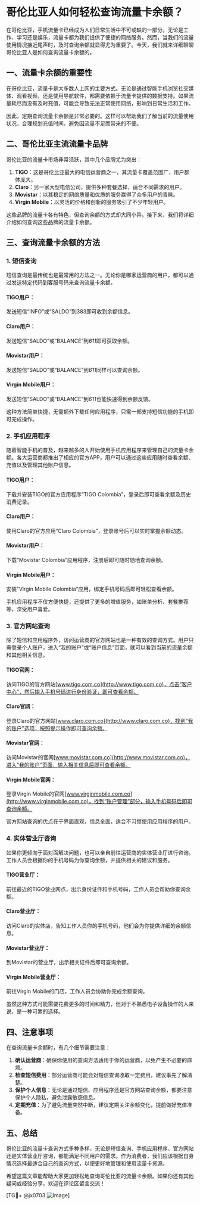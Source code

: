 # 哥伦比亚人如何轻松查询流量卡余额？

在哥伦比亚，手机流量卡已经成为人们日常生活中不可或缺的一部分。无论是工作、学习还是娱乐，流量卡都为我们提供了便捷的网络服务。然而，当我们的流量使用情况接近尾声时，及时查询余额就显得尤为重要了。今天，我们就来详细聊聊哥伦比亚人是如何查询流量卡余额的。

## 一、流量卡余额的重要性

在哥伦比亚，流量卡是大多数人上网的主要方式。无论是通过智能手机浏览社交媒体、观看视频，还是使用导航软件，都需要依赖于流量卡提供的数据支持。如果流量耗尽而没有及时充值，可能会导致无法正常使用网络，影响到日常生活和工作。

因此，定期查询流量卡余额是非常必要的。这样可以帮助我们了解当前的流量使用状况，合理规划充值时间，避免因流量不足而带来的不便。

## 二、哥伦比亚主流流量卡品牌

哥伦比亚的流量卡市场非常活跃，其中几个品牌尤为突出：

1. **TIGO**：这是哥伦比亚最大的电信运营商之一，其流量卡覆盖范围广，用户群体庞大。
2. **Claro**：另一家大型电信公司，提供多种套餐选择，适合不同需求的用户。
3. **Movistar**：以其稳定的网络质量和优质的服务赢得了众多用户的青睐。
4. **Virgin Mobile**：以灵活的价格和创新的服务吸引了不少年轻用户。

这些品牌的流量卡各有特色，但查询余额的方式却大同小异。接下来，我们将详细介绍如何查询这些品牌的流量卡余额。

## 三、查询流量卡余额的方法

### 1. 短信查询

短信查询是最传统也是最常用的方法之一。无论你是哪家运营商的用户，都可以通过发送特定代码到客服号码来查询流量卡余额。

#### TIGO用户：
发送短信“INFO”或“SALDO”到383即可收到余额信息。

#### Claro用户：
发送短信“SALDO”或“BALANCE”到*611*即可获取余额。

#### Movistar用户：
发送短信“SALDO”或“BALANCE”到*611*同样可以查询余额。

#### Virgin Mobile用户：
发送短信“SALDO”或“BALANCE”到*611*也能快速得到余额反馈。

这种方法简单快捷，无需额外下载任何应用程序，只需一部支持短信功能的手机即可完成操作。

### 2. 手机应用程序

随着智能手机的普及，越来越多的人开始使用手机应用程序来管理自己的流量卡余额。各大运营商都推出了相应的官方APP，用户可以通过这些应用随时查看余额、充值以及管理其他账户信息。

#### TIGO用户：
下载并安装TIGO的官方应用程序“TIGO Colombia”，登录后即可查看余额及历史消费记录。

#### Claro用户：
使用Claro的官方应用“Claro Colombia”，登录账号后可以实时掌握余额动态。

#### Movistar用户：
下载“Movistar Colombia”应用程序，注册后即可随时随地查询余额。

#### Virgin Mobile用户：
安装“Virgin Mobile Colombia”应用，绑定手机号码后即可轻松查看余额。

手机应用程序不仅方便快捷，还提供了更多的增值服务，如账单分析、套餐推荐等，深受用户喜爱。

### 3. 官方网站查询

除了短信和应用程序外，访问运营商的官方网站也是一种有效的查询方式。用户只需登录个人账户，进入“我的账户”或“账户信息”页面，就可以看到当前的流量余额和其他相关信息。

#### TIGO官网：
访问TIGO的官方网站[www.tigo.com.co](http://www.tigo.com.co)，点击“客户中心”，然后输入手机号码进行身份验证，即可查看余额。

#### Claro官网：
登录Claro的官方网站[www.claro.com.co](http://www.claro.com.co)，找到“我的账户”选项，按照提示操作即可查询余额。

#### Movistar官网：
访问Movistar的官网[www.movistar.com.co](http://www.movistar.com.co)，进入“我的账户”页面，输入相关信息后即可查看余额。

#### Virgin Mobile官网：
登录Virgin Mobile的官网[www.virginmobile.com.co](http://www.virginmobile.com.co)，找到“账户管理”部分，输入手机号码后即可查询余额。

官方网站查询的优点在于界面直观，信息全面，适合不习惯使用应用程序的用户。

### 4. 实体营业厅咨询

如果你更倾向于面对面解决问题，也可以亲自前往运营商的实体营业厅进行咨询。工作人员会根据你的手机号码为你查询余额，并提供相关的建议和服务。

#### TIGO营业厅：
前往最近的TIGO营业网点，出示身份证件和手机号码，工作人员会帮助你查询余额。

#### Claro营业厅：
访问Claro的实体店，告知工作人员你的手机号码，他们会为你提供详细的余额信息。

#### Movistar营业厅：
到Movistar的营业厅，出示相关证件后即可查询余额。

#### Virgin Mobile营业厅：
前往Virgin Mobile的门店，工作人员会协助你完成余额查询。

虽然这种方式可能需要花费更多的时间和精力，但对于不熟悉电子设备操作的人来说，是一种可靠的选择。

## 四、注意事项

在查询流量卡余额时，有几个细节需要注意：

1. **确认运营商**：确保你使用的查询方法适用于你的运营商，以免产生不必要的麻烦。
2. **检查短信费用**：部分运营商可能会对短信查询收取一定费用，建议事先了解清楚。
3. **保护个人信息**：无论是通过短信、应用程序还是官方网站查询余额，都要注意保护个人隐私，避免泄露敏感信息。
4. **定期充值**：为了避免流量突然中断，建议定期关注余额变化，提前做好充值准备。

## 五、总结

哥伦比亚的流量卡查询方式多种多样，无论是短信查询、手机应用程序、官方网站还是实体营业厅咨询，都能满足不同用户的需求。作为消费者，我们应该根据自身情况选择最适合自己的查询方式，以便更好地管理和使用流量卡资源。

希望这篇文章能帮助大家更加轻松地查询哥伦比亚的流量卡余额。如果你还有其他疑问或经验分享，欢迎在评论区留言交流！

[TG💪+ @jx0703 ![Image](https://github.com/user-attachments/assets/dbca1d08-cadb-493c-b0ec-ad6f7a83f270)]